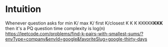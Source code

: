 # Intuition
Whenever question asks for min K/ max K/ first K/closest K K K KKKKK**KKK** then it's a PQ question
time complexity is log(n)
https://leetcode.com/problems/find-k-pairs-with-smallest-sums/?envType=company&envId=google&favoriteSlug=google-thirty-days
